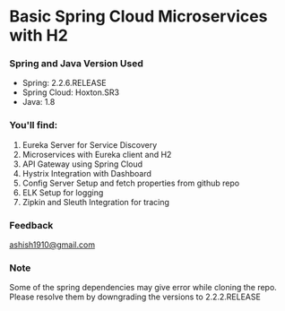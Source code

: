# Basic Spring Cloud Microservices with H2

### Spring and Java Version Used
- Spring: 2.2.6.RELEASE
- Spring Cloud: Hoxton.SR3
- Java: 1.8 

### You'll find:

1. Eureka Server for Service Discovery
2. Microservices with Eureka client and H2
3. API Gateway using Spring Cloud
4. Hystrix Integration with Dashboard
5. Config Server Setup and fetch properties from github repo
6. ELK Setup for logging
7. Zipkin and Sleuth Integration for tracing

### Feedback

ashish1910@gmail.com

### Note
Some of the spring dependencies may give error while cloning the repo. Please resolve them by downgrading the versions to 2.2.2.RELEASE

